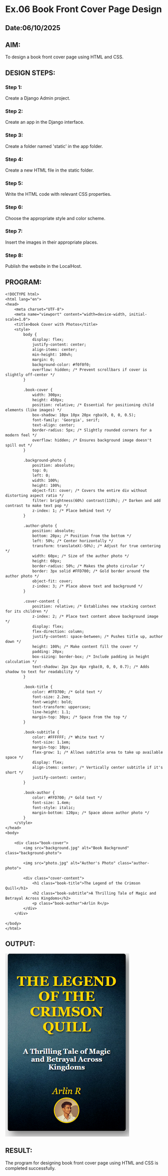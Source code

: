 # Ex.06 Book Front Cover Page Design
## Date:06/10/2025

## AIM:
To design a book front cover page using HTML and CSS.

## DESIGN STEPS:

### Step 1:
Create a Django Admin project.

### Step 2:
Create an app in the Django interface.

### Step 3:
Create a folder named 'static' in the app folder.

### Step 4:
Create a new HTML file in the static folder.

### Step 5:
Write the HTML code with relevant CSS properties.

### Step 6:
Choose the appropriate style and color scheme.

### Step 7:
Insert the images in their appropriate places.

### Step 8:
Publish the website in the LocalHost.

## PROGRAM:

```
<!DOCTYPE html>
<html lang="en">
<head>
    <meta charset="UTF-8">
    <meta name="viewport" content="width=device-width, initial-scale=1.0">
    <title>Book Cover with Photos</title>
    <style>
        body {
            display: flex;
            justify-content: center;
            align-items: center;
            min-height: 100vh;
            margin: 0;
            background-color: #f0f0f0;
            overflow: hidden; /* Prevent scrollbars if cover is slightly off-center */
        }

        .book-cover {
            width: 300px;
            height: 450px;
            position: relative; /* Essential for positioning child elements (like images) */
            box-shadow: 10px 10px 20px rgba(0, 0, 0, 0.5);
            font-family: 'Georgia', serif;
            text-align: center;
            border-radius: 5px; /* Slightly rounded corners for a modern feel */
            overflow: hidden; /* Ensures background image doesn't spill out */
        }

        .background-photo {
            position: absolute;
            top: 0;
            left: 0;
            width: 100%;
            height: 100%;
            object-fit: cover; /* Covers the entire div without distorting aspect ratio */
            filter: brightness(60%) contrast(110%); /* Darken and add contrast to make text pop */
            z-index: 1; /* Place behind text */
        }

        .author-photo {
            position: absolute;
            bottom: 20px; /* Position from the bottom */
            left: 50%; /* Center horizontally */
            transform: translateX(-50%); /* Adjust for true centering */
            width: 60px; /* Size of the author photo */
            height: 60px;
            border-radius: 50%; /* Makes the photo circular */
            border: 3px solid #FFD700; /* Gold border around the author photo */
            object-fit: cover;
            z-index: 3; /* Place above text and background */
        }

        .cover-content {
            position: relative; /* Establishes new stacking context for its children */
            z-index: 2; /* Place text content above background image */
            display: flex;
            flex-direction: column;
            justify-content: space-between; /* Pushes title up, author down */
            height: 100%; /* Make content fill the cover */
            padding: 20px;
            box-sizing: border-box; /* Include padding in height calculation */
            text-shadow: 2px 2px 4px rgba(0, 0, 0, 0.7); /* Adds shadow to text for readability */
        }

        .book-title {
            color: #FFD700; /* Gold text */
            font-size: 2.2em;
            font-weight: bold;
            text-transform: uppercase;
            line-height: 1.1;
            margin-top: 30px; /* Space from the top */
        }

        .book-subtitle {
            color: #FFFFFF; /* White text */
            font-size: 1.1em;
            margin-top: 10px;
            flex-grow: 1; /* Allows subtitle area to take up available space */
            display: flex;
            align-items: center; /* Vertically center subtitle if it's short */
            justify-content: center;
        }

        .book-author {
            color: #FFD700; /* Gold text */
            font-size: 1.4em;
            font-style: italic;
            margin-bottom: 120px; /* Space above author photo */
        }
    </style>
</head>
<body>

    <div class="book-cover">
        <img src="background.jpg" alt="Book Background" class="background-photo">

        <img src="photo.jpg" alt="Author's Photo" class="author-photo">

        <div class="cover-content">
            <h1 class="book-title">The Legend of the Crimson Quill</h1>
            <h2 class="book-subtitle">A Thrilling Tale of Magic and Betrayal Across Kingdoms</h2>
            <p class="book-author">Arlin R</p>
        </div>
    </div>

</body>
</html>

```

## OUTPUT:

![alt text](<Screenshot 2025-10-06 132838.png>)

## RESULT:
The program for designing book front cover page using HTML and CSS is completed successfully.
